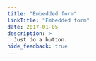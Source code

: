 ```yaml
---
title: "Embedded form"
linkTitle: "Embedded form"
date: 2017-01-05
description: >
  Just do a button.
hide_feedback: true
---
```


<script src="https://cdn.jsdelivr.net/npm/@sheerid/jslib@1.102.1/sheerid.js" integrity="sha256-4twAwy76jZ/IrDsAdvdIJL8AhLgp0ykGeT1ztEfb7Ks=" crossorigin="anonymous"></script>

<div id="my-container"></div>
<script>
  sheerId.loadInlineIframe(
    document.getElementById('my-container'),
    'https://services.sheerid.com/verify/62856b5af125ee46cfd7a1b2/',
  );
</script>
